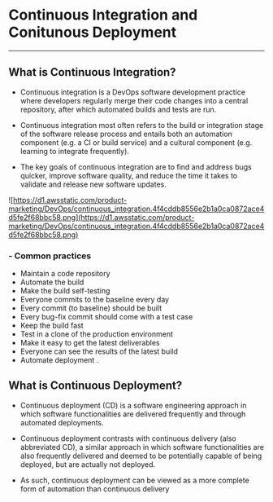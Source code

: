# Continuous Integration and Conitunous Deployment
---------

## What is Continuous Integration?

- Continuous integration is a DevOps software development practice where developers regularly merge their code changes into a central repository, after which automated builds and tests are run. 

- Continuous integration most often refers to the build or integration stage of the software release process and entails both an automation component (e.g. a CI or build service) and a cultural component (e.g. learning to integrate frequently). 

- The key goals of continuous integration are to find and address bugs quicker, improve software quality, and reduce the time it takes to validate and release new software updates.

![https://d1.awsstatic.com/product-marketing/DevOps/continuous_integration.4f4cddb8556e2b1a0ca0872ace4d5fe2f68bbc58.png](https://d1.awsstatic.com/product-marketing/DevOps/continuous_integration.4f4cddb8556e2b1a0ca0872ace4d5fe2f68bbc58.png)


### - Common practices

 - Maintain a code repository
 - Automate the build
 - Make the build self-testing
 - Everyone commits to the baseline every day
 - Every commit (to baseline) should be built
 - Every bug-fix commit should come with a test case
 - Keep the build fast
 - Test in a clone of the production environment
 - Make it easy to get the latest deliverables
 - Everyone can see the results of the latest build
 - Automate deployment
.



## What is Continuous Deployment?

- Continuous deployment (CD) is a software engineering approach in which software functionalities are delivered frequently and through automated deployments.

- Continuous deployment contrasts with continuous delivery (also abbreviated CD), a similar approach in which software functionalities are also frequently delivered and deemed to be potentially capable of being deployed, but are actually not deployed. 

- As such, continuous deployment can be viewed as a more complete form of automation than continuous delivery